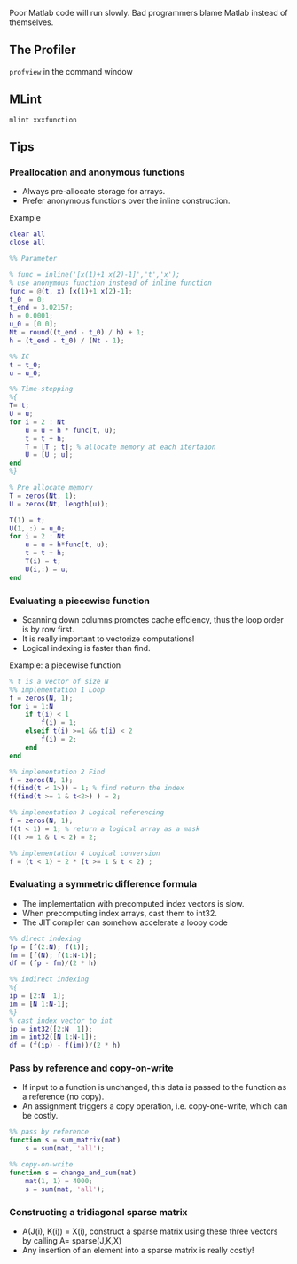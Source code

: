 Poor Matlab code will run slowly. 
Bad programmers blame Matlab instead of themselves.

## The Profiler
```profview``` in the command window
## MLint
```mlint xxxfunction```

## Tips
### Preallocation and anonymous functions
* Always pre-allocate storage for arrays.
* Prefer anonymous functions over the inline construction.

Example
```matlab
clear all
close all

%% Parameter

% func = inline('[x(1)+1 x(2)-1]','t','x');
% use anonymous function instead of inline function
func = @(t, x) [x(1)+1 x(2)-1];
t_0  = 0;
t_end = 3.02157;
h = 0.0001;
u_0 = [0 0];
Nt = round((t_end - t_0) / h) + 1;
h = (t_end - t_0) / (Nt - 1);

%% IC
t = t_0;
u = u_0;

%% Time-stepping
%{
T= t;
U = u;
for i = 2 : Nt
    u = u + h * func(t, u);
    t = t + h;
    T = [T ; t]; % allocate memory at each itertaion
    U = [U ; u];
end
%}

% Pre allocate memory
T = zeros(Nt, 1);
U = zeros(Nt, length(u));

T(1) = t;
U(1, :) = u_0;
for i = 2 : Nt
    u = u + h*func(t, u);
    t = t + h;
    T(i) = t;
    U(i,:) = u;
end

```

### Evaluating a piecewise function
* Scanning down columns promotes cache effciency, thus the loop order is by row first.
* It is really important to vectorize computations!
* Logical indexing is faster than find.

Example: a piecewise function
``` matlab
% t is a vector of size N
%% implementation 1 Loop
f = zeros(N, 1);
for i = 1:N
    if t(i) < 1
        f(i) = 1;
    elseif t(i) >=1 && t(i) < 2
        f(i) = 2;
    end
end

%% implementation 2 Find
f = zeros(N, 1);
f(find(t < 1>)) = 1; % find return the index
f(find(t >= 1 & t<2>) ) = 2;

%% implementation 3 Logical referencing
f = zeros(N, 1);
f(t < 1) = 1; % return a logical array as a mask
f(t >= 1 & t < 2) = 2;

%% implementation 4 Logical conversion
f = (t < 1) + 2 * (t >= 1 & t < 2) ;
```

### Evaluating a symmetric difference formula
* The implementation with precomputed index vectors is slow.
* When precomputing index arrays, cast them to int32.
* The JIT compiler can somehow accelerate a loopy code
``` matlab
%% direct indexing
fp = [f(2:N); f(1)];
fm = [f(N); f(1:N-1)];
df = (fp - fm)/(2 * h)

%% indirect indexing
%{
ip = [2:N  1];
im = [N 1:N-1];
%}
% cast index vector to int
ip = int32([2:N  1]);
im = int32([N 1:N-1]);
df = (f(ip) - f(im))/(2 * h)

```
### Pass by reference and copy-on-write
* If input to a function is unchanged, this data is passed to the
function as a reference (no copy). 
* An assignment triggers a copy operation, i.e. copy-one-write, which can be costly.
``` matlab
%% pass by reference
function s = sum_matrix(mat)
    s = sum(mat, 'all');

%% copy-on-write
function s = change_and_sum(mat)
    mat(1, 1) = 4000;
    s = sum(mat, 'all');
```

### Constructing a tridiagonal sparse matrix
* A(J(i), K(i)) = X(i), construct a sparse matrix using these three vectors by calling A= sparse(J,K,X) 
* Any insertion of an element into a sparse matrix is really costly!

